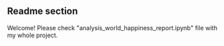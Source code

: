 ## Readme section

Welcome!
Please check "analysis_world_happiness_report.ipynb" file with my whole project.
